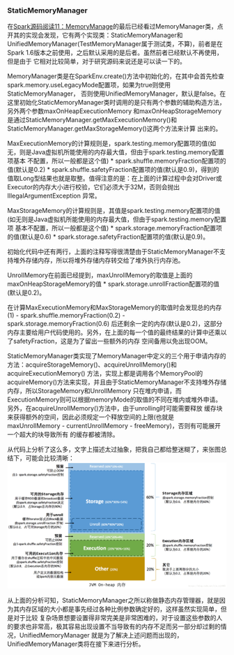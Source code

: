 ### StaticMemoryManager

在[Spark源码阅读11：MemoryManage](./memorymanage.md)的最后已经看过MemoryManager类，点开其的实现会发现，它有两个实现类：StaticMemoryManager和
UnifiedMemoryManager(TestMemoryManager属于测试类，不算)，前者是在Spark 1.6版本之前使用，之后默认采用的是后者。虽然前者已经默认不再使用，但是由于
它相对比较简单，对于研究源码来说还是可以读一下的。

MemoryManager类是在SparkEnv.create()方法中初始化的，在其中会首先检查spark.memory.useLegacyMode配置项，如果为true则使用StaticMemoryManager，
否则使用UnifiedMemoryManager，默认是false。在这里初始化StaticMemoryManager类时调用的是只有两个参数的辅助构造方法，另外两个参数maxOnHeapExecutionMemory
和maxOnHeapStorageMemory是通过StaticMemoryManager.getMaxExecutionMemory()和StaticMemoryManager.getMaxStorageMemory()这两个方法来计算
出来的。

MaxExecutionMemory的计算规则是，spark.testing.memory配置项的值(如无，则是Java虚拟机所能使用的内存最大值，但由于spark.testing.memory配置项基本
不配置，所以一般都是这个值) * spark.shuffle.memoryFraction配置项的值(默认是0.2) * spark.shuffle.safetyFraction配置项的值(默认是0.9)，得到的
值取Long型结果也就是取整。值得注意的是：在上面的计算过程中会对Driver或Executor的内存大小进行校验，它们必须大于32M，否则会抛出IllegalArgumentException
异常。

MaxStorageMemory的计算规则是，其值是spark.testing.memory配置项的值(如无则是Java虚拟机所能使用的内存最大值，但由于spark.testing.memory配置项
基本不配置，所以一般都是这个值) * spark.storage.memoryFraction配置项的值(默认是0.6) * spark.storage.safetyFraction配置项的值(默认是0.9)。

初始化代码中还有两行，上面的注释写得很清楚由于StaticMemoryManager不支持堆外存储内存，所以将堆外存储内存转交给了堆外执行内存池。

UnrollMemory在前面已经提到，maxUnrollMemory的取值是上面的maxOnHeapStorageMemory的值 * spark.storage.unrollFraction配置项的值(默认是0.2)。

在计算MaxExecutionMemory和MaxStorageMemory的取值时会发现总的内存(1) - spark.shuffle.memoryFraction(0.2) - spark.storage.memoryFraction(0.6)
后还剩余一定的内存(默认是0.2)，这部分内存主要给用户代码使用的。另外，在上面的每一个值的最终结果的计算中还乘以了safetyFraction，这是为了留出一些额外的内存
空间备用以免出现OOM。

StaticMemoryManager类实现了MemoryManager中定义的三个用于申请内存的方法：acquireStorageMemory()、acquireUnrollMemory()和acquireExecutionMemory()
方法，实现上都是调用各个MemoryPool的acquireMemory()方法来实现，并且由于StaticMemoryManager不支持堆外存储内存，所以StorageMemory和UnrollMemory
只在堆内申请，而ExecutionMemory则可以根据memoryMode的取值的不同在堆内或堆外申请。另外，在acquireUnrollMemory()方法中，由于unrolling时可能需要释放
缓存块来获得额外的空间，因此必须规定一个释放空间的上限(也就是maxUnrollMemory - currentUnrollMemory - freeMemory)，否则有可能展开一个超大的块导致所有
的缓存都被清除。

从代码上分析了这么多，文字上描述太过抽象，把我自己都给整迷糊了，来张图总结下，可能会比较清晰：
![StaticMemoryManager](../image/staticmemorymanager.png "StaticMemoryManager")

从上面的分析可知，StaticMemoryManager之所以称做静态内存管理器，就是因为其内存区域的大小都是事先经过各种比例参数确定好的，这样虽然实现简单，但是对于比较
复杂场景想要设置得非常完美是非常困难的，对于设置这些参数的人的要求也非常高，极其容易出现设置不当导致有的内存不足而另一部分却过剩的情况，UnifiedMemoryManager
就是为了解决上述问题而出现的，UnifiedMemoryManager类将在接下来进行分析。